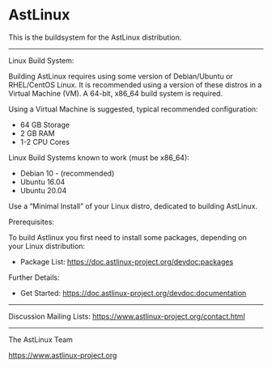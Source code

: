 
# AstLinux

This is the buildsystem for the AstLinux distribution.

-------------------------------------------------------------------------------
Linux Build System:

Building AstLinux requires using some version of Debian/Ubuntu or RHEL/CentOS Linux.
It is recommended using a version of these distros in a Virtual Machine (VM).
A 64-bit, x86_64 build system is required.

Using a Virtual Machine is suggested, typical recommended configuration:

- 64 GB Storage
- 2 GB RAM
- 1-2 CPU Cores

Linux Build Systems known to work (must be x86_64):

- Debian 10 - (recommended)
- Ubuntu 16.04
- Ubuntu 20.04

Use a “Minimal Install” of your Linux distro, dedicated to building AstLinux.

Prerequisites:

To build Astlinux you first need to install some packages, depending on your Linux distribution:

- Package List: https://doc.astlinux-project.org/devdoc:packages

Further Details:

- Get Started: https://doc.astlinux-project.org/devdoc:documentation

-------------------------------------------------------------------------------
Discussion Mailing Lists: https://www.astlinux-project.org/contact.html

-------------------------------------------------------------------------------
The AstLinux Team

https://www.astlinux-project.org

